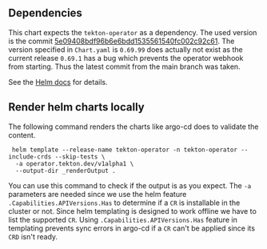 ## Dependencies

This chart expects the `tekton-operator` as a dependency. The used version
is the commit [5e09408bdf96b6e6bdd1535561540fc002c92c61](https://github.com/tektoncd/operator/commit/5e09408bdf96b6e6bdd1535561540fc002c92c61). The version specified in `Chart.yaml` is `0.69.99` does actually not exist as the current release `0.69.1` has a bug which prevents the operator webhook from starting. Thus the latest commit from the main branch was taken.

See the [Helm docs](https://helm.sh/docs/topics/charts/#chart-dependencies)
for details.

## Render helm charts locally

The following command renders the charts like argo-cd does to validate the content.

```
 helm template --release-name tekton-operator -n tekton-operator --include-crds --skip-tests \
  -a operator.tekton.dev/v1alpha1 \
  --output-dir _renderOutput . 
```

You can use this command to check if the output is as you expect. The `-a` parameters are needed since we use the
helm feature `.Capabilities.APIVersions.Has` to determine if a `CR` is installable in the cluster or not. Since
helm templating is designed to work offline we have to list the supported `CR`. Using `.Capabilities.APIVersions.Has`
feature in templating prevents sync errors in argo-cd if a `CR` can't be applied since its `CRD` isn't ready.